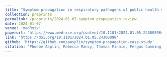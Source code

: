 ```yaml
---
title: "Symptom propagation in respiratory pathogens of public health concern: a review of the evidence"
collection: preprints
permalink: /preprints/2024-01-07-symptom_propagation_review
date: 2024-01-07
venue: 'medRxiv'
paperurl: 'https://www.medrxiv.org/content/10.1101/2024.01.05.24300898v1.full.pdf'
link: 'https://doi.org/10.1101/2024.01.05.24300898'
github: 'https://github.com/pasplin/symptom-propagation-case-study'
citation: 'Phoebe Asplin, Rebecca Mancy, Thomas Finnie, Fergus Cumming, Matt J Keeling, <b>Edward M Hill</b>. (2024). &quot;Symptom propagation in respiratory pathogens of public health concern: a review of the evidence.&quot; <i>medRxiv</i>. doi:10.1101/2024.01.05.24300898.'
---
```

